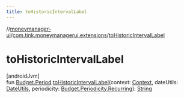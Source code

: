 ```yaml
---
title: toHistoricIntervalLabel
---
```

//[moneymanager-ui](../../index.html)/[com.tink.moneymanagerui.extensions](index.html)/[toHistoricIntervalLabel](to-historic-interval-label.html)



# toHistoricIntervalLabel



[androidJvm]\
fun [Budget.Period](../com.tink.model.budget/-budget/-period/index.html).[toHistoricIntervalLabel](to-historic-interval-label.html)(context: [Context](https://developer.android.com/reference/kotlin/android/content/Context.html), dateUtils: [DateUtils](../se.tink.utils/-date-utils/index.html), periodicity: [Budget.Periodicity.Recurring](../com.tink.model.budget/-budget/-periodicity/-recurring/index.html)): [String](https://kotlinlang.org/api/latest/jvm/stdlib/kotlin/-string/index.html)




